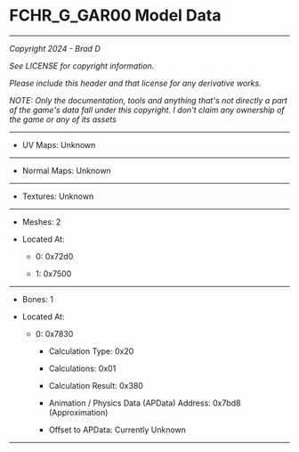 # FCHR_G_GAR00 Model Data

---

*Copyright 2024 - Brad D*

*See LICENSE for copyright information.*

*Please include this header and that license for any derivative works.*

*NOTE: Only the documentation, tools and anything that's not directly a part of the game's data fall under this copyright. I don't claim any ownership of the game or any of its assets*

---


* UV Maps: Unknown

---

* Normal Maps: Unknown

---

* Textures: Unknown

---

* Meshes: 2

* Located At:

  * 0: 0x72d0

  * 1: 0x7500

---

* Bones: 1

* Located At:

  * 0: 0x7830

    * Calculation Type: 0x20

    * Calculations: 0x01

    * Calculation Result: 0x380

    * Animation / Physics Data (APData) Address: 0x7bd8 (Approximation)

    * Offset to APData: Currently Unknown

---

